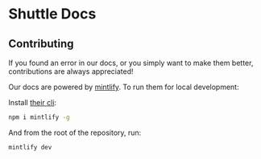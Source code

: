 # Shuttle Docs
## Contributing
If you found an error in our docs, or you simply want to make them better, contributions are always appreciated!

Our docs are powered by [mintlify](https://mintlify.com/). To run them for local development:

Install [their cli](https://www.npmjs.com/package/mintlify):

```bash
npm i mintlify -g
```

And from the root of the repository, run:

```bash
mintlify dev
```
